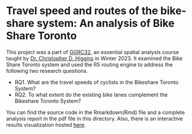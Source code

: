 # Travel speed and routes of the bike-share system: An analysis of Bike Share Toronto

This project was a part of [GGRC32](https://utsc.calendar.utoronto.ca/course/ggrc32h3), an essential spatial analysis course taught by [Dr. Christopher D. Higgins](https://www.utsc.utoronto.ca/geography/christopher-higgins) in Winter 2023. It examined the Bike Share Toronto system and used the R5 routing engine to address the following two research questions.
-	RQ1. What are the travel speeds of cyclists in the Bikeshare Toronto System?
-	RQ2. To what extent do the existing bike lanes complement the Bikeshare Toronto System?

You can find the source code in the Rmarkdown(Rmd) file and a complete analysis report in the pdf file in this directory. Also, there is an interactive results visualization hosted [here](https://zehuiyin.github.io/Toronto_Bike_Share_Web_Map/).
